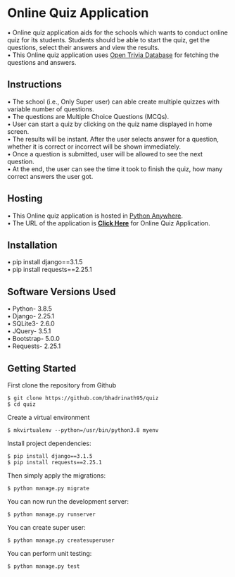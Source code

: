 # Online Quiz Application

• Online quiz application aids for the schools which wants to conduct online quiz for its students. Students should be able to start the quiz, get the questions, select their answers and view the results. <br />
• This Online quiz application uses [Open Trivia Database](https://opentdb.com/) for fetching the questions and answers. <br />

## Instructions

• The school (i.e., Only Super user) can able create multiple quizzes with variable number of questions. <br />
• The questions are Multiple Choice Questions (MCQs). <br />
• User can start a quiz by clicking on the quiz name displayed in home screen.<br />
• The results will be instant. After the user selects answer for a question, whether it is correct or incorrect will be shown immediately.<br />
• Once a question is submitted, user will be allowed to see the next question. <br />
• At the end, the user can see the time it took to finish the quiz, how many correct answers the user got. <br />

## Hosting

• This Online quiz application is hosted in [Python Anywhere](https://www.pythonanywhere.com/).<br />
• The URL of the application is **[Click Here](http://quizfortestpress.pythonanywhere.com/)** for Online Quiz Application.<br />

## Installation

•	pip install django==3.1.5<br />
•	pip install requests==2.25.1<br />

## Software Versions Used

•	Python- 3.8.5<br />
•	Django- 2.25.1<br />
•	SQLite3- 2.6.0<br />
•	JQuery- 3.5.1<br />
•	Bootstrap- 5.0.0<br />
•	Requests- 2.25.1<br />

## Getting Started

First clone the repository from Github

    $ git clone https://github.com/bhadrinath95/quiz
    $ cd quiz
    
Create a virtual environment

    $ mkvirtualenv --python=/usr/bin/python3.8 myenv
    
Install project dependencies:

    $ pip install django==3.1.5
    $ pip install requests==2.25.1
    
Then simply apply the migrations:

    $ python manage.py migrate
    

You can now run the development server:

    $ python manage.py runserver
    
You can create super user:

    $ python manage.py createsuperuser
    

You can perform unit testing:

    $ python manage.py test
